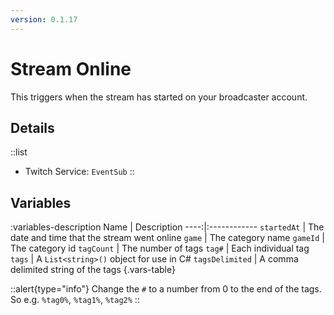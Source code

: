```yaml
---
version: 0.1.17
---
```


# Stream Online
This triggers when the stream has started on your broadcaster account.

## Details
::list
- Twitch Service: `EventSub`
::

## Variables
:variables-description
Name | Description
----:|:------------
`startedAt` | The date and time that the stream went online
`game` | The category name
`gameId` | The category id
`tagCount` | The number of tags
`tag#` | Each individual tag
`tags` | A `List<string>()` object for use in C#
`tagsDelimited` | A comma delimited string of the tags
{.vars-table}

::alert{type="info"}
Change the `#` to a number from 0 to the end of the tags. So e.g. `%tag0%`, `%tag1%`, `%tag2%`
::